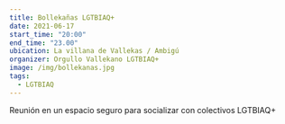 ```yaml
---
title: Bollekañas LGTBIAQ+
date: 2021-06-17
start_time: "20:00"
end_time: "23.00"
ubication: La villana de Vallekas / Ambigú
organizer: Orgullo Vallekano LGTBIAQ+
image: /img/bollekanas.jpg
tags:
  - LGTBIAQ
---
```

Reunión en un espacio seguro para socializar con colectivos LGTBIAQ+